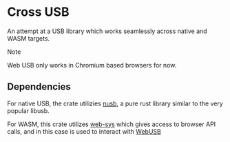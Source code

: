 # Cross USB

An attempt at a USB library which works seamlessly across native and WASM targets.

> [!NOTE]  
> Web USB only works in Chromium based browsers for now.

## Dependencies

For native USB, the crate utilizies [nusb](https://github.com/kevinmehall/nusb), a pure rust library similar to the very popular libusb.

For WASM, this crate utilizes [web-sys](https://crates.io/crates/web-sys) which gives access to browser API calls, and in this case is used to interact with [WebUSB](https://developer.mozilla.org/en-US/docs/Web/API/WebUSB_API)
